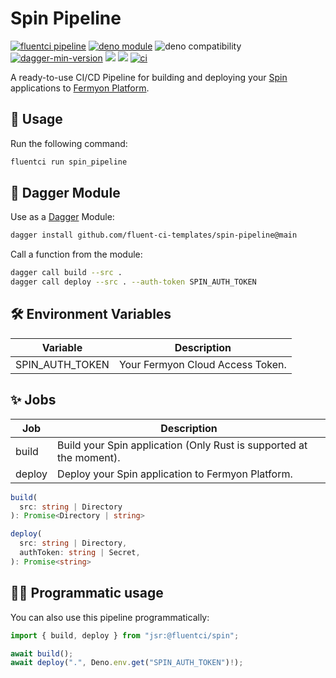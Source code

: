 # Spin Pipeline

[![fluentci pipeline](https://shield.fluentci.io/x/spin_pipeline)](https://pkg.fluentci.io/spin_pipeline)
[![deno module](https://shield.deno.dev/x/spin_pipeline)](https://deno.land/x/spin_pipeline)
![deno compatibility](https://shield.deno.dev/deno/^1.41)
[![dagger-min-version](https://shield.fluentci.io/dagger/v0.11.7)](https://dagger.io)
[![](https://jsr.io/badges/@fluentci/spin)](https://jsr.io/@fluentci/spin)
[![](https://img.shields.io/codecov/c/gh/fluent-ci-templates/spin-pipeline)](https://codecov.io/gh/fluent-ci-templates/spin-pipeline)
[![ci](https://github.com/fluent-ci-templates/spin-pipeline/actions/workflows/ci.yml/badge.svg)](https://github.com/fluent-ci-templates/spin-pipeline/actions/workflows/ci.yml)


A ready-to-use CI/CD Pipeline for building and deploying your [Spin](https://www.fermyon.com/spin) applications to [Fermyon Platform](https://www.fermyon.com/platform).

## 🚀 Usage

Run the following command:

```bash
fluentci run spin_pipeline
```

## 🧩 Dagger Module

Use as a [Dagger](https://dagger.io) Module:

```bash
dagger install github.com/fluent-ci-templates/spin-pipeline@main
```

Call a function from the module:

```bash
dagger call build --src .
dagger call deploy --src . --auth-token SPIN_AUTH_TOKEN
```

## 🛠️ Environment Variables

| Variable        | Description                      |
|-----------------|----------------------------------|
| SPIN_AUTH_TOKEN | Your Fermyon Cloud Access Token. |

## ✨ Jobs

| Job     | Description                                                         |
|---------|---------------------------------------------------------------------|
| build   | Build your Spin application (Only Rust is supported at the moment). |
| deploy  | Deploy your Spin application to Fermyon Platform.                   |

```typescript
build(
  src: string | Directory
): Promise<Directory | string>

deploy(
  src: string | Directory,
  authToken: string | Secret,
): Promise<string>
```

## 👨‍💻 Programmatic usage

You can also use this pipeline programmatically:

```typescript
import { build, deploy } from "jsr:@fluentci/spin";

await build();
await deploy(".", Deno.env.get("SPIN_AUTH_TOKEN")!);
```
